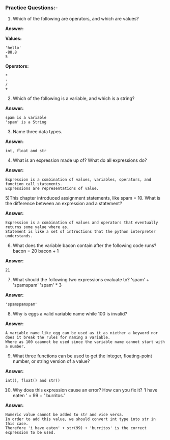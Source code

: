 ### Practice Questions:-

1) Which of the following are operators, and which are values?

**Answer:**

**Values:**
```
'hello'
-88.8
5
```
**Operators:**

```
*
-
/
+
```

2) Which of the following is a variable, and which is a string?

**Answer:**
```
spam is a variable
'spam' is a String
```
3) Name three data types.

**Answer:**
```
int, float and str
```
4) What is an expression made up of? What do all expressions do?

**Answer:**
```
Expression is a combination of values, variables, operators, and function call statements.
Expressions are representations of value.
```
5)This chapter introduced assignment statements, like spam = 10. What is the difference between an expression and a statement?

**Answer:**
```
Expression is a combination of values and operators that eventually returns some value where as,
Statement is like a set of intructions that the python interpreter understands.
```
6) What does the variable bacon contain after the following code runs?
bacon = 20
bacon + 1

**Answer:** 
```
21
```
7) What should the following two expressions evaluate to?
'spam' + 'spamspam'
'spam' * 3

**Answer:**
```
'spamspamspam'
```
8) Why is eggs a valid variable name while 100 is invalid?

**Answer:**
```
A variable name like egg can be used as it as niether a keyword nor does it break the rules for naming a variable.
Where as 100 caannot be used since the variable name cannot start with a number.
```
9) What three functions can be used to get the integer, floating-point number, or string version of a value?

**Answer:**
```
int(), float() and str()
```
10) Why does this expression cause an error? How can you fix it? 'I have eaten ' + 99 + ' burritos.'

**Answer:**
```
Numeric value cannot be added to str and vice versa.
In order to add this value, we should convert int type into str in this case.
Therefore 'i have eaten' + str(99) + 'burritos' is the correct expression to be used.
```
